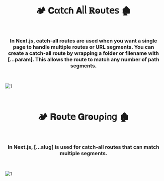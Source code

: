 <h1  align="center" > 🏕️ 𝐂α𝗍𝖼ɦ 𝐀ᥣᥣ 𝐑ⱺυ𝗍𝖾𝗌  🏚️ </h1> 

</br>

<h3  align="center" > In Next.js, catch-all routes are used when you want a single page to handle multiple routes or URL segments. You can create a catch-all route by wrapping a folder or filename with [...param]. This allows the route to match any number of path segments. </h3>

</br>

![1](https://github.com/user-attachments/assets/80536e7d-2293-497b-b398-bed104274974)

</br>

<h1  align="center" > 🏕️ 𝐑ⱺυ𝗍𝖾 𝐆𝗋ⱺυρ𝗂𐓣𝗀  🏚️ </h1>

</br>

<h3  align="center" > In Next.js, [...slug] is used for catch-all routes that can match multiple segments. </h3>

</br>

![1](https://github.com/user-attachments/assets/006def21-ab44-47f0-be9d-0296434fa0f9)

</br>
